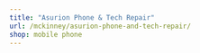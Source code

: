 ```yaml
---
title: "Asurion Phone & Tech Repair"
url: /mckinney/asurion-phone-and-tech-repair/
shop: mobile phone
---
```


